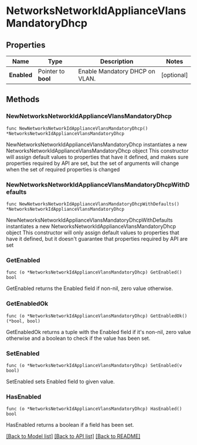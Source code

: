 # NetworksNetworkIdApplianceVlansMandatoryDhcp

## Properties

Name | Type | Description | Notes
------------ | ------------- | ------------- | -------------
**Enabled** | Pointer to **bool** | Enable Mandatory DHCP on VLAN. | [optional] 

## Methods

### NewNetworksNetworkIdApplianceVlansMandatoryDhcp

`func NewNetworksNetworkIdApplianceVlansMandatoryDhcp() *NetworksNetworkIdApplianceVlansMandatoryDhcp`

NewNetworksNetworkIdApplianceVlansMandatoryDhcp instantiates a new NetworksNetworkIdApplianceVlansMandatoryDhcp object
This constructor will assign default values to properties that have it defined,
and makes sure properties required by API are set, but the set of arguments
will change when the set of required properties is changed

### NewNetworksNetworkIdApplianceVlansMandatoryDhcpWithDefaults

`func NewNetworksNetworkIdApplianceVlansMandatoryDhcpWithDefaults() *NetworksNetworkIdApplianceVlansMandatoryDhcp`

NewNetworksNetworkIdApplianceVlansMandatoryDhcpWithDefaults instantiates a new NetworksNetworkIdApplianceVlansMandatoryDhcp object
This constructor will only assign default values to properties that have it defined,
but it doesn't guarantee that properties required by API are set

### GetEnabled

`func (o *NetworksNetworkIdApplianceVlansMandatoryDhcp) GetEnabled() bool`

GetEnabled returns the Enabled field if non-nil, zero value otherwise.

### GetEnabledOk

`func (o *NetworksNetworkIdApplianceVlansMandatoryDhcp) GetEnabledOk() (*bool, bool)`

GetEnabledOk returns a tuple with the Enabled field if it's non-nil, zero value otherwise
and a boolean to check if the value has been set.

### SetEnabled

`func (o *NetworksNetworkIdApplianceVlansMandatoryDhcp) SetEnabled(v bool)`

SetEnabled sets Enabled field to given value.

### HasEnabled

`func (o *NetworksNetworkIdApplianceVlansMandatoryDhcp) HasEnabled() bool`

HasEnabled returns a boolean if a field has been set.


[[Back to Model list]](../README.md#documentation-for-models) [[Back to API list]](../README.md#documentation-for-api-endpoints) [[Back to README]](../README.md)


